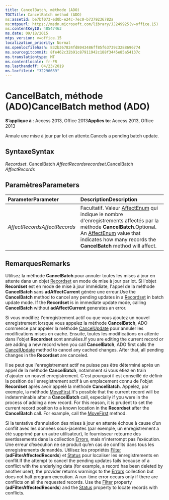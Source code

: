 ```yaml
---
title: CancelBatch, méthode (ADO)
TOCTitle: CancelBatch method (ADO)
ms:assetid: be7bf073-ed0b-e24c-7ec0-b7379236782a
ms:mtpsurl: https://msdn.microsoft.com/library/JJ249925(v=office.15)
ms:contentKeyID: 48547463
ms.date: 09/18/2015
mtps_version: v=office.15
localization_priority: Normal
ms.openlocfilehash: 832b367824fd8043486ff85f63739c3288696774
ms.sourcegitcommit: 8fe462c32b91c87911942c188f3445e85a54137c
ms.translationtype: MT
ms.contentlocale: fr-FR
ms.lasthandoff: 04/23/2019
ms.locfileid: "32296639"
---
```

# <a name="cancelbatch-method-ado"></a><span data-ttu-id="8402f-102">CancelBatch, méthode (ADO)</span><span class="sxs-lookup"><span data-stu-id="8402f-102">CancelBatch method (ADO)</span></span>

<span data-ttu-id="8402f-103">**S’applique à** : Access 2013, Office 2013</span><span class="sxs-lookup"><span data-stu-id="8402f-103">**Applies to**: Access 2013, Office 2013</span></span>

<span data-ttu-id="8402f-104">Annule une mise à jour par lot en attente.</span><span class="sxs-lookup"><span data-stu-id="8402f-104">Cancels a pending batch update.</span></span>

## <a name="syntax"></a><span data-ttu-id="8402f-105">Syntaxe</span><span class="sxs-lookup"><span data-stu-id="8402f-105">Syntax</span></span>

<span data-ttu-id="8402f-106">*Recordset*. CancelBatch *AffectRecords*</span><span class="sxs-lookup"><span data-stu-id="8402f-106">*recordset*.CancelBatch *AffectRecords*</span></span>

## <a name="parameters"></a><span data-ttu-id="8402f-107">Paramètres</span><span class="sxs-lookup"><span data-stu-id="8402f-107">Parameters</span></span>

|<span data-ttu-id="8402f-108">Parameter</span><span class="sxs-lookup"><span data-stu-id="8402f-108">Parameter</span></span>|<span data-ttu-id="8402f-109">Description</span><span class="sxs-lookup"><span data-stu-id="8402f-109">Description</span></span>|
|:--------|:----------|
|<span data-ttu-id="8402f-110">*AffectRecords*</span><span class="sxs-lookup"><span data-stu-id="8402f-110">*AffectRecords*</span></span> |<span data-ttu-id="8402f-p101">Facultatif. Valeur [AffectEnum](affectenum.md) qui indique le nombre d'enregistrements affectés par la méthode **CancelBatch**.</span><span class="sxs-lookup"><span data-stu-id="8402f-p101">Optional. An [AffectEnum](affectenum.md) value that indicates how many records the **CancelBatch** method will affect.</span></span> |

## <a name="remarks"></a><span data-ttu-id="8402f-113">Remarques</span><span class="sxs-lookup"><span data-stu-id="8402f-113">Remarks</span></span>

<span data-ttu-id="8402f-p102">Utilisez la méthode **CancelBatch** pour annuler toutes les mises à jour en attente dans un objet [Recordset](recordset-object-ado.md) en mode de mise à jour par lot. Si l'objet **Recordset** est en mode de mise à jour immédiate, l'appel de la méthode **CancelBatch** sans **adAffectCurrent** génère une erreur.</span><span class="sxs-lookup"><span data-stu-id="8402f-p102">Use the **CancelBatch** method to cancel any pending updates in a [Recordset](recordset-object-ado.md) in batch update mode. If the **Recordset** is in immediate update mode, calling **CancelBatch** without **adAffectCurrent** generates an error.</span></span>

<span data-ttu-id="8402f-p103">Si vous modifiez l'enregistrement actif ou que vous ajoutez un nouvel enregistrement lorsque vous appelez la méthode **CancelBatch**, ADO commence par appeler la méthode [CancelUpdate](cancelupdate-method-ado.md) pour annuler les modifications mises en cache. Ensuite, toutes les modifications en attente dans l'objet **Recordset** sont annulées.</span><span class="sxs-lookup"><span data-stu-id="8402f-p103">If you are editing the current record or are adding a new record when you call **CancelBatch**, ADO first calls the [CancelUpdate](cancelupdate-method-ado.md) method to cancel any cached changes. After that, all pending changes in the **Recordset** are canceled.</span></span>

<span data-ttu-id="8402f-p104">Il se peut que l'enregistrement actif ne puisse pas être déterminé après un appel de la méthode **CancelBatch**, notamment si vous étiez en train d'ajouter un nouvel enregistrement. C'est pourquoi il est conseillé de définir la position de l'enregistrement actif à un emplacement connu de l'objet **Recordset** après avoir appelé la méthode **CancelBatch**. Appelez, par exemple, la méthode [MoveFirst](movefirst-movelast-movenext-and-moveprevious-methods-ado.md).</span><span class="sxs-lookup"><span data-stu-id="8402f-p104">It's possible that the current record will be indeterminable after a **CancelBatch** call, especially if you were in the process of adding a new record. For this reason, it is prudent to set the current record position to a known location in the **Recordset** after the **CancelBatch** call. For example, call the [MoveFirst](movefirst-movelast-movenext-and-moveprevious-methods-ado.md) method.</span></span>

<span data-ttu-id="8402f-p105">Si la tentative d’annulation des mises à jour en attente échoue à cause d’un conflit avec les données sous-jacentes (par exemple, un enregistrement a été supprimé par un autre utilisateur), le fournisseur retourne des avertissements dans la collection [Errors](errors-collection-ado.md), mais n’interrompt pas l’exécution. Une erreur d’exécution ne se produit qu’en cas de conflits dans tous les enregistrements demandés. Utilisez les propriétés [Filter](filter-property-ado.md) (**adFilterAffectedRecords**) et [Status](status-property-ado-recordset.md) pour localiser les enregistrements en conflit.</span><span class="sxs-lookup"><span data-stu-id="8402f-p105">If the attempt to cancel the pending updates fails because of a conflict with the underlying data (for example, a record has been deleted by another user), the provider returns warnings to the [Errors](errors-collection-ado.md) collection but does not halt program execution. A run-time error occurs only if there are conflicts on all the requested records. Use the [Filter](filter-property-ado.md) property (**adFilterAffectedRecords**) and the [Status](status-property-ado-recordset.md) property to locate records with conflicts.</span></span>

